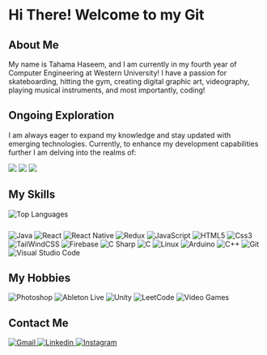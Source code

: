 # Hi There! Welcome to my Git

## About Me

My name is Tahama Haseem, and I am currently in my fourth year of Computer Engineering at Western University! I have a passion for skateboarding, hitting the gym, creating digital graphic art, videography, playing musical instruments, and most importantly, coding!

## Ongoing Exploration

I am always eager to expand my knowledge and stay updated with emerging technologies. Currently, to enhance my development capabilities further I am delving into the realms of:

<p>
<img src="https://img.shields.io/badge/Node.js-339933.svg?style=for-the-badge&logo=nodedotjs&logoColor=white" /> 
<img src="https://img.shields.io/badge/Spring%20Boot-6DB33F.svg?style=for-the-badge&logo=Spring-Boot&logoColor=white" />
<img  src="https://img.shields.io/badge/Python-3776AB.svg?style=for-the-badge&logo=Python&logoColor=white" /> 
</p>



## My Skills

<div align="center" style="display: flex; flex-direction: row;">
  <img src="https://github-readme-stats.vercel.app/api/top-langs/?username=tahamahaseem&layout=compact&theme=dark#gh-dark-mode-only" alt="Top Languages" />
  <p></p>
</div>

<p>
  <img alt="Java" src="https://img.shields.io/badge/java-%23ED8B00.svg?style=for-the-badge&logo=openjdk&logoColor=white" />
  <img alt="React" src="https://img.shields.io/badge/React-61DAFB?logo=react&logoColor=white&style=for-the-badge" />
<img alt="React Native" src="https://img.shields.io/badge/React%20Native-09D3AC.svg?style=for-the-badge&logo=Create-React-App&logoColor=white" />
<img alt="Redux" src="https://img.shields.io/badge/Redux-764ABC.svg?style=for-the-badge&logo=Redux&logoColor=white" />
  <img alt="JavaScript" src="https://img.shields.io/badge/JavaScript-F7DF1E?logo=javascript&logoColor=white&style=for-the-badge" />
  <img alt="HTML5" src="https://img.shields.io/badge/HTML5-E34F26?logo=html5&logoColor=white&style=for-the-badge" />
  <img alt="Css3" src="https://img.shields.io/badge/CSS3-1572B6?logo=css3&logoColor=white&style=for-the-badge" />
  <img alt="TailWindCSS" src="https://img.shields.io/badge/tailwindcss-%2338B2AC.svg?style=for-the-badge&logo=tailwind-css&logoColor=white" />
 <img alt="Firebase" src="https://img.shields.io/badge/Firebase-FFCA28.svg?style=for-the-badge&logo=Firebase&logoColor=black" />
  <img alt="C Sharp" src="https://img.shields.io/badge/C%23-239120?logo=c-sharp&logoColor=white&style=for-the-badge" />
  <img alt="C" src="https://img.shields.io/badge/C-00599C?style=for-the-badge&logo=c&logoColor=white" />
  <img alt="Linux" src="https://img.shields.io/badge/Linux-FCC624.svg?style=for-the-badge&logo=Linux&logoColor=black" />
  <img alt="Arduino" src="https://img.shields.io/badge/arduino-00979D?logo=arduino&logoColor=white&style=for-the-badge" />
  <img alt="C++" src="https://img.shields.io/badge/c++-%2300599C.svg?style=for-the-badge&logo=c%2B%2B&logoColor=white" />
<img alt="Git" src="https://img.shields.io/badge/Git-F05032.svg?style=for-the-badge&logo=Git&logoColor=white" />
  <img alt="Visual Studio Code" src="https://img.shields.io/badge/Visual%20Studio%20Code-007ACC.svg?style=for-the-badge&logo=Visual-Studio-Code&logoColor=white" />
</p>

## My Hobbies

<p >
  <img alt="Photoshop" src="https://img.shields.io/badge/adobe%20photoshop-%2331A8FF.svg?style=for-the-badge&logo=adobe%20photoshop&logoColor=white" />
  <img alt="Ableton Live" src="https://img.shields.io/badge/Ableton%20Live-000000.svg?style=for-the-badge&logo=Ableton-Live&logoColor=white"/>
  <img alt="Unity" src="https://img.shields.io/badge/Unity-FFFFFF.svg?style=for-the-badge&logo=Unity&logoColor=black" />
  <img alt="LeetCode" src="https://img.shields.io/badge/LeetCode-000000?style=for-the-badge&logo=LeetCode&logoColor=#d16c06" />
  <img alt="Video Games" src="https://img.shields.io/badge/Video%20Games-000000.svg?style=for-the-badge&logo=Steam&logoColor=white" />
</p>


## Contact Me
<p >
 <a  href="mailto:tahama.bin.haseem@gmail.com">
    <img alt="Gmail" src="https://img.shields.io/badge/Gmail-EA4335.svg?style=for-the-badge&logo=Gmail&logoColor=white" alt="Gmail Badge">
  </a>
<a href="https://www.linkedin.com/in/tahama-haseem-a5b239192/">
  <img
    alt="Linkedin"
    src="https://img.shields.io/badge/linkedin-0077B5?logo=linkedin&logoColor=white&style=for-the-badge"
  />
</a>
<a href="https://www.instagram.com/tihamahhaseem/">
  <img
    alt="Instagram"
    src="https://img.shields.io/badge/Instagram-E4405F?logo=instagram&logoColor=white&style=for-the-badge"
  />
</a>
  </p>
